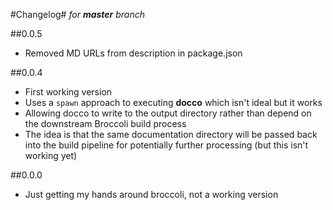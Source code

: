 #Changelog#
*for **master** branch*

##0.0.5
- Removed MD URLs from description in package.json

##0.0.4
- First working version
- Uses a `spawn` approach to executing **docco** which isn't ideal but it works
- Allowing docco to write to the output directory rather than depend on the downstream Broccoli build process
- The idea is that the same documentation directory will be passed back into the build pipeline for potentially further processing (but this isn't working yet)

##0.0.0
- Just getting my hands around broccoli, not a working version